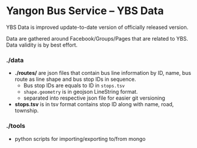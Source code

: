 # Yangon Bus Service – YBS Data
YBS Data is improved update-to-date version of officially released version.

Data are gathered around Facebook/Groups/Pages that are related to YBS. Data validity is by best effort.

### ./data
- **./routes/** are json files that contain bus line information by ID, name, bus route as line shape and bus stop IDs in sequence.
	-  Bus stop IDs are equals to ID in `stops.tsv`
	- `shape.geometry` is in geojson LineString format.
	- separated into respective json file for easier git versioning
- **stops.tsv** is in tsv format contains stop ID along with name, road, township.

### ./tools
- python scripts for importing/exporting to/from mongo

